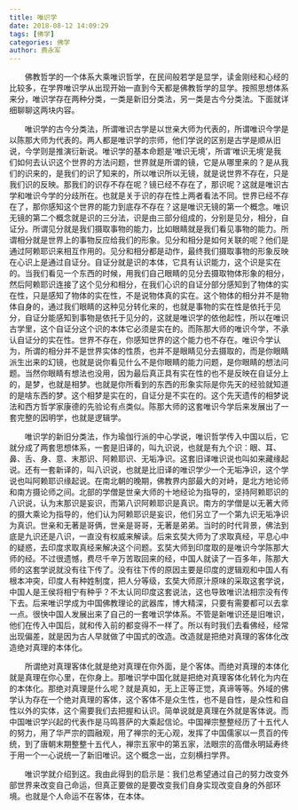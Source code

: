 ```yaml
---
title: 唯识学
date: 2018-08-12 14:09:29
tags: [佛学]
categories: 佛学
author: 费永军
---
```

&emsp;&emsp;佛教哲学的一个体系大乘唯识哲学，在民间般若学是显学，读金刚经和心经的比较多，在学界唯识学从出现开始一直到今天都是佛教哲学的显学。按照思想体系来分，唯识学存在两种分类，一类是新旧分类法，另一类是古今分类法。下面就详细聊聊这两块内容。

&emsp;&emsp;唯识学的古今分类法，所谓唯识古学是以世亲大师为代表的，所谓唯识今学是以陈那大师为代表的。两人都是唯识学的宗师，他们学说的区别是古学是顺从旧说，今学则是推演衍新说。唯识学的基本命题是‘唯识无境’，所谓‘唯识无境’是我们如何去认识这个世界的方法问题，世界就是所谓的镜，它是从哪里来的？是从我们的识来的，是我们的识了知来的，所以唯识所以无镜，就是说世界不存在，只是我们识的反映。那我们的识存不存在呢？镜已经不存在了，那识呢？这就是唯识古学和唯识今学的分歧所在。也就是关于识的存在性上两者看法不同。世界已经不存在了，那你感知这个世界的能力到底存不存在？这是唯识无镜的第一个概念。唯识无镜的第二个概念就是识的三分法，识是由三部分组成的，分别是见分，相分，自证分。所谓见分就是我们摄取事物的能力，比如眼睛就是我们看见事物的能力。所谓相分就是世界上的事物反应给我们的形象。见分和相分是如何关联的呢？他们是通过阿赖耶识来相互作用的。见分和相分都是动作，最终我们摄取事物的形象反映在心识上是通过自证分。自证分就是识的本体，它具有认识能力，这个识是实在的。当我们看见一个东西的时候，用我们自己眼睛的见分去摄取物体形象的相分，然后阿赖耶识连接了这个见分和相分，在我们心识的自证分部分感知到了物体的实在性，只是感知了物体的实在性，不是说物体真的实在。这个物体的相分并不是物体自身的，通过我们眼睛的这种见分转化来的，也就是事物的实在性是依托于见分，自证分能感知到事物是依托于见分的，这就是唯识学的依他起性，所以在唯识古学里，这个自证分这个识的本体它必须是实在的。而陈那大师的唯识今学，不承认自证分的实在性。世界不存在，你感知世界的这个能力也不存在。唯识今学认为，所谓的相分并不是世界实体的性质，也并不是眼睛见分去摄取的，而是你眼睛派生出来的幻镜，也就是说你看见什么不是你眼睛的能力问题，是你眼睛的想法问题。当然你眼睛有想法也没用，因为最后真正具有实在性的也不是反映在自证分上的，是梦，也就是相梦。也就是你所看到的东西的形象实际是你先天的经验就知道的是啥东西的梦。这个相梦是实在的，自证分是不实在的。这个先天遗传的相梦说法和西方哲学家康德的先验论有点类似。陈那大师的这套唯识今学后来发展出了一套完整的因明学，也就是逻辑学。

&emsp;&emsp;唯识学的新旧分类法，作为瑜伽行派的中心学说，唯识哲学传入中国以后，它就分成了两套思想体系，一套是旧译的，叫九识说，也就是有九个识：眼、耳、鼻、舌、身、意、末那识、阿赖耶识、无垢净识。这套旧译唯识说也叫如来藏缘起说。还有一套新译的，叫八识说，也就是比旧译的唯识学少一个无垢净识，这个学说也叫阿赖耶识缘起说。在南北朝的晚期，佛教界内部最大的对峙，是北方地论师和南方摄论师之间。北部的学僧是世亲大师的十地经论为指导的，坚持阿赖耶识的八识说，认为末那识是妄识，而第八识阿赖耶识是真识。南方的学僧是以无著大师的摄大乘论为指导的，他们认为阿赖耶识是妄识，他们另立了一个第九识无垢净识为真识。世亲和无著是哥俩，世亲是哥哥，无著是弟弟。当时的时代背景，佛法到底是九识还是八识，一直没有权威来解读。后来玄奘大师为了求取真经，平息心中的疑惑，去印度求取真经来解决这个问题。玄奘大师到印度取的是唯识今学陈那大师的经。不过很遗憾，费尽千辛万苦取回来的经，中国人就读了一百多年，陈那大师的这套学说就没有往下传了。没有往下传的原因主要是印度的逻辑观和中国人有根本冲突，印度人有种姓制度，把人分等级，玄奘大师原汁原味的采取这套学说，中国人是王侯将相宁有种乎？不太认同印度这套说法，这也导致唯识法相宗没有传下去。后来唯识学成为中国佛教理论的武器库，博大精深，只要有需要都可以去拿一点。很快中国人发展出来了自己的一套唯识学体系。不管是新唯识还是旧唯识，他们在传入中国后，就和传入前的都变得不一样了。所以有时我们去看佛经，经常出现偏差，就是因为古人早就做了中国式的改造。改造就是把绝对真理的客体化改造绝对真理的本体化。

&emsp;&emsp;所谓绝对真理客体化就是绝对真理在你外面，是个客体。而绝对真理的本体化就是真理在你心里，在你身上。那唯识学中国化就是把绝对真理客体化转化为内在的本体化。那绝对真理是什么呢？就是真如，无上正等正觉，真谛等等。外域的佛学认为存在一个绝对真理的客体，这个客体不是众生性，也不是自性，是众性和自性以外的实体，这个需要我们去把握和认识。简单说就是真理在外就是客体说。而中国唯识学兴起的代表作是马鸣菩萨的大乘起信论。中国禅宗整整经历了十五代人的努力，用了华严宗的圆融观，用了禅宗的无心观，发挥了中国儒家以一贯百的传统，到了唐朝末期整整十五代人，禅宗五家中的第五家，法眼宗的高僧永明延寿终于用一个一心说统一了新旧唯识。这个概念一出，立刻横扫学界。

&emsp;&emsp;唯识学就介绍到这。我由此得到的启示是：我们总希望通过自己的努力改变外部世界来改变自己命运，但真正要做的是要改变我们自身实现改变自身的外部环境。也就是个人命运不在客体，在本体。
